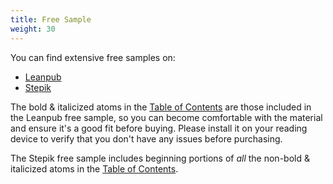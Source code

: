 ```yaml
---
title: Free Sample
weight: 30
---
```


You can find extensive free samples on:

- [Leanpub](https://leanpub.com/AtomicKotlin)
- [Stepik](https://stepik.org/course/19590)

The bold & italicized atoms in the [Table of
Contents](https://www.atomickotlin.com/contents/) are those included in the
Leanpub free sample, so you can become comfortable with the material and ensure
it's a good fit before buying. Please install it on your reading device to
verify that you don't have any issues before purchasing.

The Stepik free sample includes beginning portions of *all* the non-bold &
italicized atoms in the [Table of Contents](https://www.atomickotlin.com/contents/).
